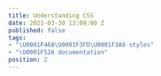 ```yaml
---
title: Understanding CSS
date: 2021-03-30 13:09:00 Z
published: false
tags:
- "\U0001F468\U0001F3FD‍\U0001F3A8 styles"
- "\U0001F516 documentation"
position: 2
---
```


